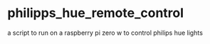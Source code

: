 # philipps_hue_remote_control
a script to run on a raspberry pi zero w to control philips hue lights
